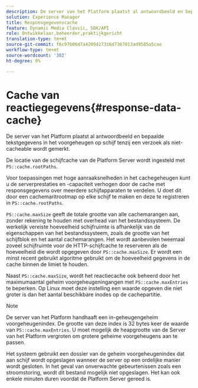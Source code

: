 ```yaml
---
description: De server van het Platform plaatst al antwoordbeeld en bepaalde tekstgegevens in het voorgeheugen op schijf tenzij een verzoek als niet-cacheable wordt gemerkt.
solution: Experience Manager
title: Responsgegevenscache
feature: Dynamic Media Classic, SDK/API
role: Ontwikkelaar,beheerder,praktijkgericht
translation-type: tm+mt
source-git-commit: f6c97606d7a4209427316d7367013ad9585a5cae
workflow-type: tm+mt
source-wordcount: '302'
ht-degree: 0%

---
```



# Cache van reactiegegevens{#response-data-cache}

De server van het Platform plaatst al antwoordbeeld en bepaalde tekstgegevens in het voorgeheugen op schijf tenzij een verzoek als niet-cacheable wordt gemerkt.

De locatie van de schijfcache van de Platform Server wordt ingesteld met `PS::cache.rootPaths`.

Voor toepassingen met hoge aanraaksnelheden in het cachegeheugen kunt u de serverprestaties en -capaciteit verhogen door de cache met responsgegevens over meerdere schijfapparaten te verdelen. U doet dit door een cachemaritrootmap op elke schijf te maken en deze te registreren in `PS::cache.rootPaths`.

`PS::cache.maxSize` geeft de totale grootte van alle cachemarangen aan, zonder rekening te houden met overhead van het bestandssysteem. De werkelijk vereiste hoeveelheid schijfruimte is afhankelijk van de eigenschappen van het bestandssysteem, zoals de grootte van het schijfblok en het aantal cachemarangen. Het wordt aanbevolen tweemaal zoveel schijfruimte voor de HTTP-schijfcache te reserveren als de hoeveelheid die wordt opgegeven door `PS::cache.maxSize`. Er wordt een minst recent gebruikt algoritme gebruikt om de hoeveelheid gegevens in de cache binnen de limiet te houden.

Naast `PS::cache.maxSize`, wordt het reactiecache ook beheerd door het maximumaantal geheim voorgeheugeningangen met `PS::cache.maxEntries` te beperken. Op Linux moet deze instelling een waarde opgeven die niet groter is dan het aantal beschikbare inodes op de cachepartitie.

>[!NOTE]
>
>De server van het Platform handhaaft een in-geheugengeheim voorgeheugenindex. De grootte van deze index is 32 bytes keer de waarde van `PS::cache.maxEntries`. U moet mogelijk de heapgrootte van de Server van het Platform vergroten om grotere geheime voorgeheugens aan te passen.

Het systeem gebruikt een dossier van de geheim voorgeheugenindex dat aan schijf wordt opgeslagen wanneer de server op een ordelijke manier wordt gesloten. In het geval van onverwachte gebeurtenissen zoals een stroomstoring, wordt dit bestand mogelijk niet opgeslagen. Het kan ook enkele minuten duren voordat de Platform Server gereed is.
